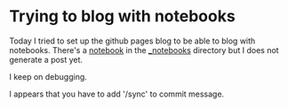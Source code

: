 # Trying to blog with notebooks

Today I tried to set up the github pages blog to be able to blog with notebooks.
There's a [notebook](https://github.com/cast42/cast42.github.io/blob/master/_notebooks/2020-01-26-bullet-chart-altair.ipynb) 
in the [_notebooks](https://github.com/cast42/cast42.github.io/blob/master/_notebooks/) directory but I does not generate a post yet.

I keep on debugging.

I appears that you have to add '/sync' to commit message.
